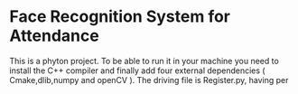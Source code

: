 # Face Recognition System for Attendance
 This is a phyton project. To be able to run it in your machine you need to install the C++ compiler and finally add four external dependencies ( Cmake,dlib,numpy and openCV ). The driving file is Register.py, having per
